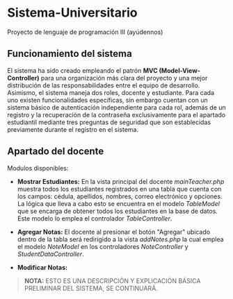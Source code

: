 # Sistema-Universitario
Proyecto de lenguaje de programación III (ayúdennos)
## Funcionamiento del sistema
El sistema ha sido creado empleando el patrón **MVC (Model-View-Controller)** para una organización más clara del proyecto y una mejor distribución de las responsabilidades entre el equipo de desarrollo.
Asimismo, el sistema maneja dos roles, docente y estudiante. Para cada uno existen funcionalidades específicas, sin embargo cuentan con un sistema básico de autenticación independiente para cada rol, además de un registro y la recuperación de la contraseña exclusivamente para el apartado estudiantil mediante tres preguntas de seguridad que son establecidas previamente durante el registro en el sistema.

## Apartado del docente

Modulos disponibles:
* **Mostrar Estudiantes:** En la vista principal del docente *mainTeacher.php* muestra todos los estudiantes registrados en una tabla que cuenta con los campos: cédula, apellidos, nombres, correo electrónico y opciones. La lógica que lleva a cabo esto se encuentra en el modelo *TableModel* que se encarga de obtener todos los estudiantes en la base de datos. Este modelo lo emplea el controlador *TableController*.
* **Agregar Notas:** El docente al presionar el botón "Agregar" ubicado dentro de la tabla será redirigido a la vista *addNotes.php* la cual emplea el modelo *NoteModel* en los controladores *NoteController* y *StudentDataController*.

* **Modificar Notas:** 

>**NOTA:** ESTO ES UNA DESCRIPCIÓN Y EXPLICACIÓN BÁSICA PRELIMINAR DEL SISTEMA, SE CONTINUARÁ.
